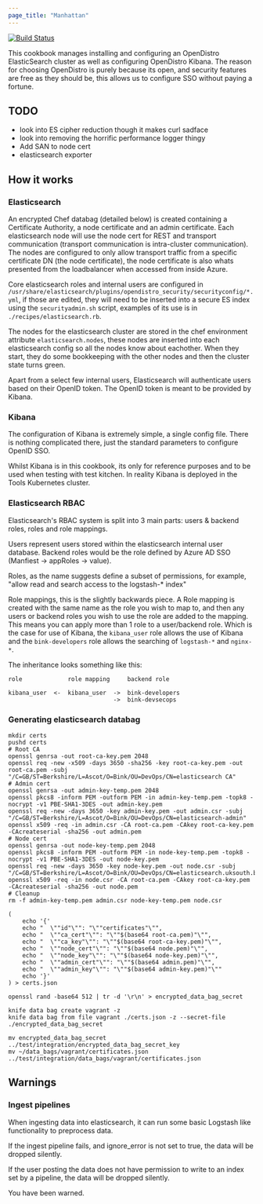 ```yaml
---
page_title: "Manhattan"
---
```


[![Build Status](https://git.bink.com/DevOps/Cookbooks/manhattan/badges/master/pipeline.svg)](https://git.bink.com/DevOps/Cookbooks/manhattan)

This cookbook manages installing and configuring an OpenDistro ElasticSearch cluster as well as configuring OpenDistro Kibana. The reason for choosing OpenDistro is purely because its open, and security features are free as they should be, this allows us to configure SSO without paying a fortune.

## TODO

* look into ES cipher reduction though it makes curl sadface
* look into removing the horrific performance logger thingy
* Add SAN to node cert
* elasticsearch exporter

## How it works

### Elasticsearch

An encrypted Chef databag (detailed below) is created containing a Certificate Authority, a node certificate and an admin certificate. Each elasticsearch node will use the node cert for REST and transport communication (transport communication is intra-cluster communication). The nodes are configured to only allow transport traffic from a specific certificate DN (the node certificate), the node certificate is also whats presented from the loadbalancer when accessed from inside Azure.

Core elasticsearch roles and internal users are configured in `/usr/share/elasticsearch/plugins/opendistro_security/securityconfig/*.yml`, if those are edited, they will need to be inserted into a secure ES index using the `securityadmin.sh` script, examples of its use is in `./recipes/elasticsearch.rb`.

The nodes for the elasticsearch cluster are stored in the chef environment attribute `elasticsearch.nodes`, these nodes are inserted into each elasticsearch config so all the nodes know about eachother. When they start, they do some bookkeeping with the other nodes and then the cluster state turns green.

Apart from a select few internal users, Elasticsearch will authenticate users based on their OpenID token. The OpenID token is meant to be provided by Kibana.

### Kibana

The configuration of Kibana is extremely simple, a single config file. There is nothing complicated there, just the standard parameters to configure OpenID SSO.

Whilst Kibana is in this cookbook, its only for reference purposes and to be used when testing with test kitchen. In reality Kibana is deployed in the Tools Kubernetes cluster.

### Elasticsearch RBAC

Elasticsearch's RBAC system is split into 3 main parts:  users & backend roles, roles and role mappings. 

Users represent users stored within the elasticsearch internal user database. Backend roles would be the role defined by Azure AD SSO (Manfiest -> appRoles -> value).

Roles, as the name suggests define a subset of permissions, for example, "allow read and search access to the logstash-* index"

Role mappings, this is the slightly backwards piece. A Role mapping is created with the same name as the role you wish to map to, and then any users or backend roles you wish to use the role are added to the mapping. This means you can apply more than 1 role to a user/backend role. Which is the case for use of Kibana, the `kibana_user` role allows the use of Kibana and the `bink-developers` role allows the searching of `logstash-*` and `nginx-*`.

The inheritance looks something like this:

```
role             role mapping     backend role

kibana_user  <-  kibana_user  ->  bink-developers
                              ->  bink-devsecops
```


### Generating elasticsearch databag

```
mkdir certs
pushd certs
# Root CA
openssl genrsa -out root-ca-key.pem 2048
openssl req -new -x509 -days 3650 -sha256 -key root-ca-key.pem -out root-ca.pem -subj "/C=GB/ST=Berkshire/L=Ascot/O=Bink/OU=DevOps/CN=elasticsearch CA"
# Admin cert
openssl genrsa -out admin-key-temp.pem 2048
openssl pkcs8 -inform PEM -outform PEM -in admin-key-temp.pem -topk8 -nocrypt -v1 PBE-SHA1-3DES -out admin-key.pem
openssl req -new -days 3650 -key admin-key.pem -out admin.csr -subj "/C=GB/ST=Berkshire/L=Ascot/O=Bink/OU=DevOps/CN=elasticsearch-admin"
openssl x509 -req -in admin.csr -CA root-ca.pem -CAkey root-ca-key.pem -CAcreateserial -sha256 -out admin.pem
# Node cert
openssl genrsa -out node-key-temp.pem 2048
openssl pkcs8 -inform PEM -outform PEM -in node-key-temp.pem -topk8 -nocrypt -v1 PBE-SHA1-3DES -out node-key.pem
openssl req -new -days 3650 -key node-key.pem -out node.csr -subj "/C=GB/ST=Berkshire/L=Ascot/O=Bink/OU=DevOps/CN=elasticsearch.uksouth.bink.host"
openssl x509 -req -in node.csr -CA root-ca.pem -CAkey root-ca-key.pem -CAcreateserial -sha256 -out node.pem
# Cleanup
rm -f admin-key-temp.pem admin.csr node-key-temp.pem node.csr

(
    echo '{'
    echo "  \""id"\"": "\""certificates"\"",
    echo "  \""ca_cert"\"": "\""$(base64 root-ca.pem)"\"",
    echo "  \""ca_key"\"": "\""$(base64 root-ca-key.pem)"\"",
    echo "  \""node_cert"\"": "\""$(base64 node.pem)"\"",
    echo "  \""node_key"\"": "\""$(base64 node-key.pem)"\"",
    echo "  \""admin_cert"\"": "\""$(base64 admin.pem)"\"",
    echo "  \""admin_key"\"": "\""$(base64 admin-key.pem)"\""
    echo '}'
) > certs.json

openssl rand -base64 512 | tr -d '\r\n' > encrypted_data_bag_secret

knife data bag create vagrant -z
knife data bag from file vagrant ./certs.json -z --secret-file ./encrypted_data_bag_secret

mv encrypted_data_bag_secret ../test/integration/encrypted_data_bag_secret_key
mv ~/data_bags/vagrant/certificates.json ../test/integration/data_bags/vagrant/certificates.json
```

## Warnings

### Ingest pipelines

When ingesting data into elasticsearch, it can run some basic Logstash like functionality to preprocess data. 

If the ingest pipeline fails, and ignore_error is not set to true, the data will be dropped silently.

If the user posting the data does not have permission to write to an index set by a pipeline, the data will be dropped silently.

You have been warned.

